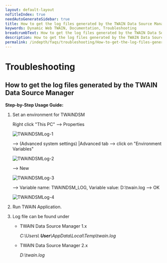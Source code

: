 ```yaml
---
layout: default-layout
noTitleIndex: true
needAutoGenerateSidebar: true
title: How to get the log files generated by the TWAIN Data Source Manager
keywords: Dynamic Web TWAIN, Documentation, Troubleshooting
breadcrumbText: How to get the log files generated by the TWAIN Data Source Manager
description: How to get the log files generated by the TWAIN Data Source Manager
permalink: /indepth/faqs/troubleshooting/How-to-get-the-log-files-generated-by-the-TWAIN-Data-Source-Manager.html
---
```


# Troubleshooting

## How to get the log files generated by the TWAIN Data Source Manager

**Step-by-Step Usage Guide:**

1. Set an environment for TWAINDSM

    Right click "This PC" --> Properties 
    
    ![TWAINDSMLog-1]({{site.assets}}imgs/TWAINDSMLog-1.png)

    --> (Advanced system settings) |Advanced tab --> click on "Environment Variables"
    
    ![TWAINDSMLog-2]({{site.assets}}imgs/TWAINDSMLog-2.png)
    
    --> New

    ![TWAINDSMLog-3]({{site.assets}}imgs/TWAINDSMLog-3.png)

    --> Variable name: TWAINDSM_LOG, Variable value: D:\twain.log --> OK

    ![TWAINDSMLog-4]({{site.assets}}imgs/TWAINDSMLog-4.png)

2. Run TWAIN Application.

3. Log file can be found under

    - TWAIN Data Source Manager 1.x 

        *C:\Users\ __User__\AppData\Local\Temp\twain.log*
    - TWAIN Data Source Manager 2.x 

        *D:\twain.log*

